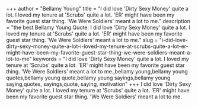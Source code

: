 +++
author = "Bellamy Young"
title = "I did love 'Dirty Sexy Money' quite a lot. I loved my tenure at 'Scrubs' quite a lot. 'ER' might have been my favorite guest star thing. 'We Were Soldiers' meant a lot to me."
description = "the best Bellamy Young Quote: I did love 'Dirty Sexy Money' quite a lot. I loved my tenure at 'Scrubs' quite a lot. 'ER' might have been my favorite guest star thing. 'We Were Soldiers' meant a lot to me."
slug = "i-did-love-dirty-sexy-money-quite-a-lot-i-loved-my-tenure-at-scrubs-quite-a-lot-er-might-have-been-my-favorite-guest-star-thing-we-were-soldiers-meant-a-lot-to-me"
keywords = "I did love 'Dirty Sexy Money' quite a lot. I loved my tenure at 'Scrubs' quite a lot. 'ER' might have been my favorite guest star thing. 'We Were Soldiers' meant a lot to me.,bellamy young,bellamy young quotes,bellamy young quote,bellamy young sayings,bellamy young saying,quotes, sayings,quote, saying, motivation"
+++
I did love 'Dirty Sexy Money' quite a lot. I loved my tenure at 'Scrubs' quite a lot. 'ER' might have been my favorite guest star thing. 'We Were Soldiers' meant a lot to me.
